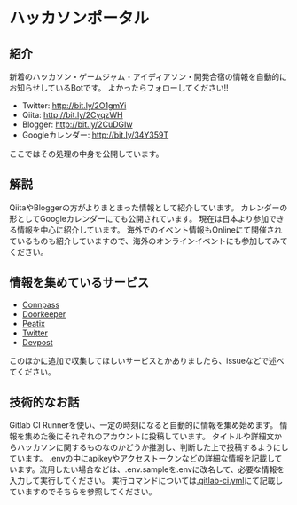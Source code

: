 # ハッカソンポータル

## 紹介

新着のハッカソン・ゲームジャム・アイディアソン・開発合宿の情報を自動的にお知らせしているBotです。
よかったらフォローしてください!!

 * Twitter: http://bit.ly/2O1gmYi
 * Qiita: http://bit.ly/2CyqzWH
 * Blogger: http://bit.ly/2CuDGIw
 * Googleカレンダー: http://bit.ly/34Y359T


ここではその処理の中身を公開しています。

## 解説

QiitaやBloggerの方がよりまとまった情報として紹介しています。
カレンダーの形としてGoogleカレンダーにても公開されています。
現在は日本より参加できる情報を中心に紹介しています。
海外でのイベント情報もOnlineにて開催されているものも紹介していますので、海外のオンラインイベントにも参加してみてください。

## 情報を集めているサービス

 * [Connpass](https://connpass.com/)
 * [Doorkeeper](https://www.doorkeeper.jp/)
 * [Peatix](https://peatix.com/)
 * [Twitter](https://twitter.com/search?q=hackathon%20OR%20%E3%83%83%E3%82%AB%E3%82%BD%E3%83%B3%20OR%20gamejam%20OR%20%E3%82%A2%E3%82%A4%E3%83%87%E3%82%A3%E3%82%A2%E3%82%BD%E3%83%B3%20OR%20%E3%82%A2%E3%82%A4%E3%83%87%E3%82%A2%E3%82%BD%E3%83%B3%20OR%20ideathon%20OR%20%E9%96%8B%E7%99%BA%E5%90%88%E5%AE%BF%20OR%20%E3%81%AF%E3%81%A3%E3%81%8B%E3%81%9D%E3%82%93&src=typed_query&f=live)
 * [Devpost](https://devpost.com/hackathons)

このほかに追加で収集してほしいサービスとかありましたら、issueなどで述べてください。

## 技術的なお話

Gitlab CI Runnerを使い、一定の時刻になると自動的に情報を集め始めます。
情報を集めた後にそれぞれのアカウントに投稿しています。
タイトルや詳細文からハッカソンに関するものなのかどうか推測し、判断した上で投稿するようにしています。
.envの中にapikeyやアクセストークンなどの詳細な情報を記載しています。流用したい場合などは、.env.sampleを.envに改名して、必要な情報を入力して実行してください。
実行コマンドについては[.gitlab-ci.yml](./.gitlab-ci.yml)にて記載していますのでそちらを参照してください。